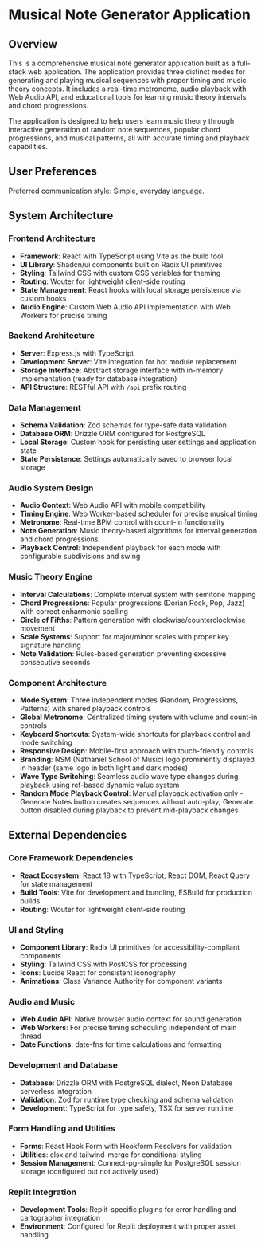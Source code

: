 # Musical Note Generator Application

## Overview

This is a comprehensive musical note generator application built as a full-stack web application. The application provides three distinct modes for generating and playing musical sequences with proper timing and music theory concepts. It includes a real-time metronome, audio playback with Web Audio API, and educational tools for learning music theory intervals and chord progressions.

The application is designed to help users learn music theory through interactive generation of random note sequences, popular chord progressions, and musical patterns, all with accurate timing and playback capabilities.

## User Preferences

Preferred communication style: Simple, everyday language.

## System Architecture

### Frontend Architecture
- **Framework**: React with TypeScript using Vite as the build tool
- **UI Library**: Shadcn/ui components built on Radix UI primitives
- **Styling**: Tailwind CSS with custom CSS variables for theming
- **Routing**: Wouter for lightweight client-side routing
- **State Management**: React hooks with local storage persistence via custom hooks
- **Audio Engine**: Custom Web Audio API implementation with Web Workers for precise timing

### Backend Architecture
- **Server**: Express.js with TypeScript
- **Development Server**: Vite integration for hot module replacement
- **Storage Interface**: Abstract storage interface with in-memory implementation (ready for database integration)
- **API Structure**: RESTful API with `/api` prefix routing

### Data Management
- **Schema Validation**: Zod schemas for type-safe data validation
- **Database ORM**: Drizzle ORM configured for PostgreSQL
- **Local Storage**: Custom hook for persisting user settings and application state
- **State Persistence**: Settings automatically saved to browser local storage

### Audio System Design
- **Audio Context**: Web Audio API with mobile compatibility
- **Timing Engine**: Web Worker-based scheduler for precise musical timing
- **Metronome**: Real-time BPM control with count-in functionality
- **Note Generation**: Music theory-based algorithms for interval generation and chord progressions
- **Playback Control**: Independent playback for each mode with configurable subdivisions and swing

### Music Theory Engine
- **Interval Calculations**: Complete interval system with semitone mapping
- **Chord Progressions**: Popular progressions (Dorian Rock, Pop, Jazz) with correct enharmonic spelling
- **Circle of Fifths**: Pattern generation with clockwise/counterclockwise movement
- **Scale Systems**: Support for major/minor scales with proper key signature handling
- **Note Validation**: Rules-based generation preventing excessive consecutive seconds

### Component Architecture
- **Mode System**: Three independent modes (Random, Progressions, Patterns) with shared playback controls
- **Global Metronome**: Centralized timing system with volume and count-in controls
- **Keyboard Shortcuts**: System-wide shortcuts for playback control and mode switching
- **Responsive Design**: Mobile-first approach with touch-friendly controls
- **Branding**: NSM (Nathaniel School of Music) logo prominently displayed in header (same logo in both light and dark modes)
- **Wave Type Switching**: Seamless audio wave type changes during playback using ref-based dynamic value system
- **Random Mode Playback Control**: Manual playback activation only - Generate Notes button creates sequences without auto-play; Generate button disabled during playback to prevent mid-playback changes

## External Dependencies

### Core Framework Dependencies
- **React Ecosystem**: React 18 with TypeScript, React DOM, React Query for state management
- **Build Tools**: Vite for development and bundling, ESBuild for production builds
- **Routing**: Wouter for lightweight client-side routing

### UI and Styling
- **Component Library**: Radix UI primitives for accessibility-compliant components
- **Styling**: Tailwind CSS with PostCSS for processing
- **Icons**: Lucide React for consistent iconography
- **Animations**: Class Variance Authority for component variants

### Audio and Music
- **Web Audio API**: Native browser audio context for sound generation
- **Web Workers**: For precise timing scheduling independent of main thread
- **Date Functions**: date-fns for time calculations and formatting

### Development and Database
- **Database**: Drizzle ORM with PostgreSQL dialect, Neon Database serverless integration
- **Validation**: Zod for runtime type checking and schema validation
- **Development**: TypeScript for type safety, TSX for server runtime

### Form Handling and Utilities
- **Forms**: React Hook Form with Hookform Resolvers for validation
- **Utilities**: clsx and tailwind-merge for conditional styling
- **Session Management**: Connect-pg-simple for PostgreSQL session storage (configured but not actively used)

### Replit Integration
- **Development Tools**: Replit-specific plugins for error handling and cartographer integration
- **Environment**: Configured for Replit deployment with proper asset handling